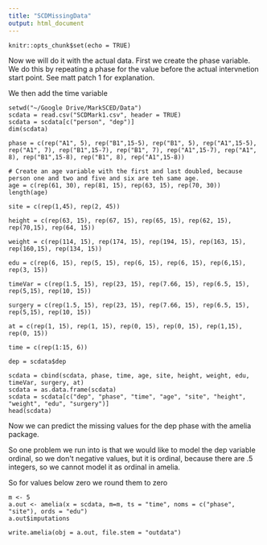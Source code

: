 ```yaml
---
title: "SCDMissingData"
output: html_document
---
```


```{r setup, include=FALSE}
knitr::opts_chunk$set(echo = TRUE)
```

Now we will do it with the actual data.  First we create the phase variable.  We do this by repeating a phase for the value before the actual intervnetion start point.  See matt patch 1 for explanation.

We then add the time variable
```{r}
setwd("~/Google Drive/MarkSCED/Data")
scdata = read.csv("SCDMark1.csv", header = TRUE)
scdata = scdata[c("person", "dep")]
dim(scdata)

phase = c(rep("A1", 5), rep("B1",15-5), rep("B1", 5), rep("A1",15-5), rep("A1", 7), rep("B1",15-7), rep("B1", 7), rep("A1",15-7), rep("A1", 8), rep("B1",15-8), rep("B1", 8), rep("A1",15-8))

# Create an age variable with the first and last doubled, because person one and two and five and six are teh same age.
age = c(rep(61, 30), rep(81, 15), rep(63, 15), rep(70, 30))
length(age)

site = c(rep(1,45), rep(2, 45))

height = c(rep(63, 15), rep(67, 15), rep(65, 15), rep(62, 15), rep(70,15), rep(64, 15))

weight = c(rep(114, 15), rep(174, 15), rep(194, 15), rep(163, 15), rep(160,15), rep(134, 15))

edu = c(rep(6, 15), rep(5, 15), rep(6, 15), rep(6, 15), rep(6,15), rep(3, 15))

timeVar = c(rep(1.5, 15), rep(23, 15), rep(7.66, 15), rep(6.5, 15), rep(5,15), rep(10, 15))
  
surgery = c(rep(1.5, 15), rep(23, 15), rep(7.66, 15), rep(6.5, 15), rep(5,15), rep(10, 15))

at = c(rep(1, 15), rep(1, 15), rep(0, 15), rep(0, 15), rep(1,15), rep(0, 15))

time = c(rep(1:15, 6))

dep = scdata$dep

scdata = cbind(scdata, phase, time, age, site, height, weight, edu, timeVar, surgery, at)
scdata = as.data.frame(scdata)
scdata = scdata[c("dep", "phase", "time", "age", "site", "height", "weight", "edu", "surgery")]
head(scdata)
```
Now we can predict the missing values for the dep phase with the amelia package.

So one problem we run into is that we would like to model the dep variable ordinal, so we don't negative values, but it is ordinal, because there are .5 integers, so we cannot model it as ordinal in amelia.

So for values below zero we round them to zero
```{r}
m <- 5
a.out <- amelia(x = scdata, m=m, ts = "time", noms = c("phase", "site"), ords = "edu")
a.out$imputations

write.amelia(obj = a.out, file.stem = "outdata")

```
